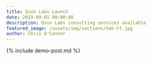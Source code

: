 ```yaml
---
title: Qson Labs Launch
date: 2019-09-01 00:00:00
description: Qson Labs consulting services available
featured_image: /assets/img/sections/twk-tt.jpg
author: Chris O'Connor
---
```


{% include demo-post.md %}